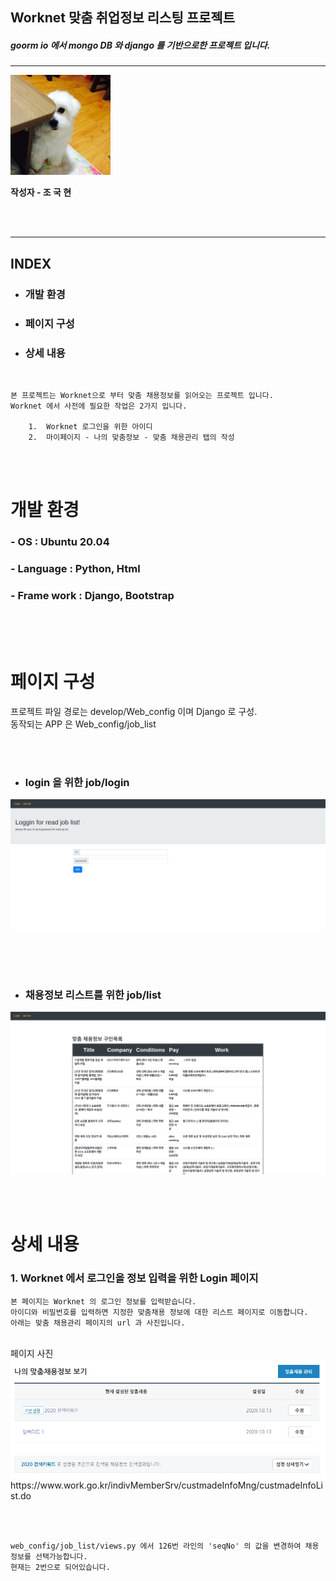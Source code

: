 ## Worknet 맞춤 취업정보 리스팅 프로젝트
##### goorm io 에서 mongo DB 와 django 를 기반으로한 프로젝트 입니다.
-------------
<img src ='1395011779959.png'>  

**작성자 - 조 국 현**

<br><br>

----

## INDEX
*    ### 개발 환경
*    ### 페이지 구성
*    ### 상세 내용

<br>

```
본 프로젝트는 Worknet으로 부터 맞춤 채용정보를 읽어오는 프로젝트 입니다.
Worknet 에서 사전에 필요한 작업은 2가지 입니다.

    1.  Worknet 로그인을 위한 아이디
    2.  마이페이지 - 나의 맞춤정보 - 맞춤 채용관리 탭의 작성

```
<br><br>
# 개발 환경
### - OS : Ubuntu 20.04
### - Language : Python, Html
### - Frame work : Django, Bootstrap


<br><br><br>

# 페이지 구성

프로젝트 파일 경로는 develop/Web_config 이며 Django 로 구성. <br>
동작되는 APP 은 Web_config/job_list 

 <br><br>

*   ### login 을 위한 job/login
<img src ='./pictures/login_page.png'>  

<br><br><br>

*  ### 채용정보 리스트를 위한 job/list
<img src = ./pictures/listpage.png>



<br><br>
# 상세 내용

### 1.    Worknet 에서 로그인을 정보 입력을 위한 Login 페이지

    본 페이지는 Worknet 의 로그인 정보를 입력받습니다.
    아이디와 비밀번호를 입력하면 지정한 맞춤채용 정보에 대한 리스트 페이지로 이동합니다.
    아래는 맞춤 채용관리 페이지의 url 과 사진입니다.

<br>
페이지 사진
<img src="./pictures/채용정보.png">
https://www.work.go.kr/indivMemberSrv/custmadeInfoMng/custmadeInfoList.do

<br><br>

    web_config/job_list/views.py 에서 126번 라인의 'seqNo' 의 값을 변경하여 채용정보를 선택가능합니다.
    현재는 2번으로 되어있습니다.

